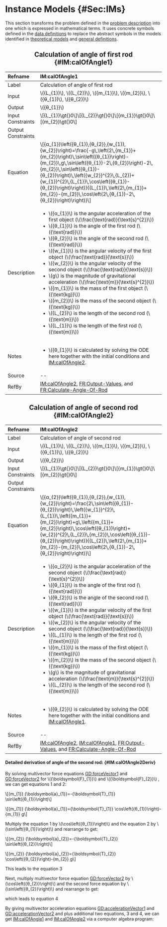 # Instance Models {#Sec:IMs}

This section transforms the problem defined in the [problem description](./SecProbDesc.md#Sec:ProbDesc) into one which is expressed in mathematical terms. It uses concrete symbols defined in the [data definitions](./SecDDs.md#Sec:DDs) to replace the abstract symbols in the models identified in [theoretical models](./SecTMs.md#Sec:TMs) and [general definitions](./SecGDs.md#Sec:GDs).

<div align="center">

## Calculation of angle of first rod {#IM:calOfAngle1}

</div>

|Refname           |IM:calOfAngle1                                                                                                                                                                                                                                                                                                                                                                                                                                                                                                                                                                                                                                                                                                                                                                                                                                                                                             |
|:-----------------|:----------------------------------------------------------------------------------------------------------------------------------------------------------------------------------------------------------------------------------------------------------------------------------------------------------------------------------------------------------------------------------------------------------------------------------------------------------------------------------------------------------------------------------------------------------------------------------------------------------------------------------------------------------------------------------------------------------------------------------------------------------------------------------------------------------------------------------------------------------------------------------------------------------|
|Label             |Calculation of angle of first rod                                                                                                                                                                                                                                                                                                                                                                                                                                                                                                                                                                                                                                                                                                                                                                                                                                                                          |
|Input             |\\({L\_{1}}\\), \\({L\_{2}}\\), \\({m\_{1}}\\), \\({m\_{2}}\\), \\({θ\_{1}}\\), \\({θ\_{2}}\\)                                                                                                                                                                                                                                                                                                                                                                                                                                                                                                                                                                                                                                                                                                                                                                                                             |
|Output            |\\({θ\_{1}}\\)                                                                                                                                                                                                                                                                                                                                                                                                                                                                                                                                                                                                                                                                                                                                                                                                                                                                                             |
|Input Constraints |\\[{L\_{1}}\gt{}0\\]\\[{L\_{2}}\gt{}0\\]\\[{m\_{1}}\gt{}0\\]\\[{m\_{2}}\gt{}0\\]                                                                                                                                                                                                                                                                                                                                                                                                                                                                                                                                                                                                                                                                                                                                                                                                                           |
|Output Constraints|                                                                                                                                                                                                                                                                                                                                                                                                                                                                                                                                                                                                                                                                                                                                                                                                                                                                                                           |
|Equation          |\\[{α\_{1}}\left({θ\_{1}},{θ\_{2}},{w\_{1}},{w\_{2}}\right)=\frac{-g\\,\left(2\\,{m\_{1}}+{m\_{2}}\right)\\,\sin\left({θ\_{1}}\right)-{m\_{2}}\\,g\\,\sin\left({θ\_{1}}-2\\,{θ\_{2}}\right)-2\\,{m\_{2}}\\,\sin\left({θ\_{1}}-{θ\_{2}}\right)\\,\left({w\_{2}}^{2}\\,{L\_{2}}+{w\_{1}}^{2}\\,{L\_{1}}\\,\cos\left({θ\_{1}}-{θ\_{2}}\right)\right)}{{L\_{1}}\\,\left(2\\,{m\_{1}}+{m\_{2}}-{m\_{2}}\\,\cos\left(2\\,{θ\_{1}}-2\\,{θ\_{2}}\right)\right)}\\]                                                                                                                                                                                                                                                                                                                                                                                                                                                 |
|Description       |<ul><li>\\({α\_{1}}\\) is the angular acceleration of the first object (\\(\frac{\text{rad}}{\text{s}^{2}}\\))</li><li>\\({θ\_{1}}\\) is the angle of the first rod (\\({\text{rad}}\\))</li><li>\\({θ\_{2}}\\) is the angle of the second rod (\\({\text{rad}}\\))</li><li>\\({w\_{1}}\\) is the angular velocity of the first object (\\(\frac{\text{rad}}{\text{s}}\\))</li><li>\\({w\_{2}}\\) is the angular velocity of the second object (\\(\frac{\text{rad}}{\text{s}}\\))</li><li>\\(g\\) is the magnitude of gravitational acceleration (\\(\frac{\text{m}}{\text{s}^{2}}\\))</li><li>\\({m\_{1}}\\) is the mass of the first object (\\({\text{kg}}\\))</li><li>\\({m\_{2}}\\) is the mass of the second object (\\({\text{kg}}\\))</li><li>\\({L\_{2}}\\) is the length of the second rod (\\({\text{m}}\\))</li><li>\\({L\_{1}}\\) is the length of the first rod (\\({\text{m}}\\))</li></ul>|
|Notes             |<ul><li>\\({θ\_{1}}\\) is calculated by solving the ODE here together with the initial conditions and [IM:calOfAngle2](./SecIMs.md#IM:calOfAngle2).</li></ul>                                                                                                                                                                                                                                                                                                                                                                                                                                                                                                                                                                                                                                                                                                                                              |
|Source            |--                                                                                                                                                                                                                                                                                                                                                                                                                                                                                                                                                                                                                                                                                                                                                                                                                                                                                                         |
|RefBy             |[IM:calOfAngle2](./SecIMs.md#IM:calOfAngle2), [FR:Output-Values](./SecFRs.md#outputValues), and [FR:Calculate-Angle-Of-Rod](./SecFRs.md#calcAng)                                                                                                                                                                                                                                                                                                                                                                                                                                                                                                                                                                                                                                                                                                                                                           |

<div align="center">

## Calculation of angle of second rod {#IM:calOfAngle2}

</div>

|Refname           |IM:calOfAngle2                                                                                                                                                                                                                                                                                                                                                                                                                                                                                                                                                                                                                                                                                                                                                                                                                                                                                              |
|:-----------------|:-----------------------------------------------------------------------------------------------------------------------------------------------------------------------------------------------------------------------------------------------------------------------------------------------------------------------------------------------------------------------------------------------------------------------------------------------------------------------------------------------------------------------------------------------------------------------------------------------------------------------------------------------------------------------------------------------------------------------------------------------------------------------------------------------------------------------------------------------------------------------------------------------------------|
|Label             |Calculation of angle of second rod                                                                                                                                                                                                                                                                                                                                                                                                                                                                                                                                                                                                                                                                                                                                                                                                                                                                          |
|Input             |\\({L\_{1}}\\), \\({L\_{2}}\\), \\({m\_{1}}\\), \\({m\_{2}}\\), \\({θ\_{1}}\\), \\({θ\_{2}}\\)                                                                                                                                                                                                                                                                                                                                                                                                                                                                                                                                                                                                                                                                                                                                                                                                              |
|Output            |\\({θ\_{2}}\\)                                                                                                                                                                                                                                                                                                                                                                                                                                                                                                                                                                                                                                                                                                                                                                                                                                                                                              |
|Input Constraints |\\[{L\_{1}}\gt{}0\\]\\[{L\_{2}}\gt{}0\\]\\[{m\_{1}}\gt{}0\\]\\[{m\_{2}}\gt{}0\\]                                                                                                                                                                                                                                                                                                                                                                                                                                                                                                                                                                                                                                                                                                                                                                                                                            |
|Output Constraints|                                                                                                                                                                                                                                                                                                                                                                                                                                                                                                                                                                                                                                                                                                                                                                                                                                                                                                            |
|Equation          |\\[{α\_{2}}\left({θ\_{1}},{θ\_{2}},{w\_{1}},{w\_{2}}\right)=\frac{2\\,\sin\left({θ\_{1}}-{θ\_{2}}\right)\\,\left({w\_{1}}^{2}\\,{L\_{1}}\\,\left({m\_{1}}+{m\_{2}}\right)+g\\,\left({m\_{1}}+{m\_{2}}\right)\\,\cos\left({θ\_{1}}\right)+{w\_{2}}^{2}\\,{L\_{2}}\\,{m\_{2}}\\,\cos\left({θ\_{1}}-{θ\_{2}}\right)\right)}{{L\_{2}}\\,\left(2\\,{m\_{1}}+{m\_{2}}-{m\_{2}}\\,\cos\left(2\\,{θ\_{1}}-2\\,{θ\_{2}}\right)\right)}\\]                                                                                                                                                                                                                                                                                                                                                                                                                                                                            |
|Description       |<ul><li>\\({α\_{2}}\\) is the angular acceleration of the second object (\\(\frac{\text{rad}}{\text{s}^{2}}\\))</li><li>\\({θ\_{1}}\\) is the angle of the first rod (\\({\text{rad}}\\))</li><li>\\({θ\_{2}}\\) is the angle of the second rod (\\({\text{rad}}\\))</li><li>\\({w\_{1}}\\) is the angular velocity of the first object (\\(\frac{\text{rad}}{\text{s}}\\))</li><li>\\({w\_{2}}\\) is the angular velocity of the second object (\\(\frac{\text{rad}}{\text{s}}\\))</li><li>\\({L\_{1}}\\) is the length of the first rod (\\({\text{m}}\\))</li><li>\\({m\_{1}}\\) is the mass of the first object (\\({\text{kg}}\\))</li><li>\\({m\_{2}}\\) is the mass of the second object (\\({\text{kg}}\\))</li><li>\\(g\\) is the magnitude of gravitational acceleration (\\(\frac{\text{m}}{\text{s}^{2}}\\))</li><li>\\({L\_{2}}\\) is the length of the second rod (\\({\text{m}}\\))</li></ul>|
|Notes             |<ul><li>\\({θ\_{2}}\\) is calculated by solving the ODE here together with the initial conditions and [IM:calOfAngle1](./SecIMs.md#IM:calOfAngle1).</li></ul>                                                                                                                                                                                                                                                                                                                                                                                                                                                                                                                                                                                                                                                                                                                                               |
|Source            |--                                                                                                                                                                                                                                                                                                                                                                                                                                                                                                                                                                                                                                                                                                                                                                                                                                                                                                          |
|RefBy             |[IM:calOfAngle2](./SecIMs.md#IM:calOfAngle2), [IM:calOfAngle1](./SecIMs.md#IM:calOfAngle1), [FR:Output-Values](./SecFRs.md#outputValues), and [FR:Calculate-Angle-Of-Rod](./SecFRs.md#calcAng)                                                                                                                                                                                                                                                                                                                                                                                                                                                                                                                                                                                                                                                                                                              |

#### Detailed derivation of angle of the second rod: {#IM:calOfAngle2Deriv}

By solving multivector force equations [GD:forceVector1](./SecGDs.md#GD:forceVector1) and [GD:forceVector2](./SecGDs.md#GD:forceVector2) for \\({\boldsymbol{F}\_{1}}\\) and \\({\boldsymbol{F}\_{2}}\\) , we can get equations 1 and 2:

\\[{m\_{1}} {\boldsymbol{a}\_{1}}=-{\boldsymbol{T}\_{1}} \sin\left({θ\_{1}}\right)\\]



\\[{m\_{1}} {\boldsymbol{a}\_{1}}={\boldsymbol{T}\_{1}} \cos\left({θ\_{1}}\right)-{m\_{1}} g\\]

Multiply the equation 1 by \\(\cos\left({θ\_{1}}\right)\\) and the equation 2 by \\(\sin\left({θ\_{1}}\right)\\) and rearrange to get:

\\[{m\_{2}} {\boldsymbol{a}\_{2}}=-{\boldsymbol{T}\_{2}} \sin\left({θ\_{2}}\right)\\]



\\[{m\_{2}} {\boldsymbol{a}\_{2}}={\boldsymbol{T}\_{2}} \cos\left({θ\_{2}}\right)-{m\_{2}} g\\]

This leads to the equation 3

Next, multiply multivector force equation [GD:forceVector2](./SecGDs.md#GD:forceVector2) by \\(\cos\left({θ\_{2}}\right)\\) and the second force equation by \\(\sin\left({θ\_{2}}\right)\\) and rearrange to get:



which leads to equation 4

By giving multivector acceleration equations [GD:accelerationVector1](./SecGDs.md#GD:accelerationVector1) and [GD:accelerationVector2](./SecGDs.md#GD:accelerationVector2) and plus additional two equations, 3 and 4, we can get [IM:calOfAngle1](./SecIMs.md#IM:calOfAngle1) and [IM:calOfAngle2](./SecIMs.md#IM:calOfAngle2) via a computer algebra program:
